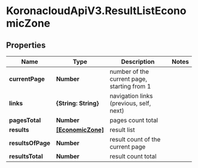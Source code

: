 # KoronacloudApiV3.ResultListEconomicZone

## Properties
Name | Type | Description | Notes
------------ | ------------- | ------------- | -------------
**currentPage** | **Number** | number of the current page, starting from 1 | 
**links** | **{String: String}** | navigation links (previous, self, next) | 
**pagesTotal** | **Number** | pages count total | 
**results** | [**[EconomicZone]**](EconomicZone.md) | result list | 
**resultsOfPage** | **Number** | result count of the current page | 
**resultsTotal** | **Number** | result count total | 


